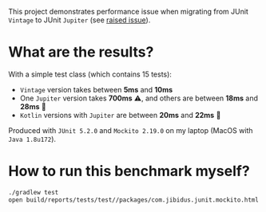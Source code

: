 This project demonstrates performance issue when migrating from JUnit `Vintage` to JUnit `Jupiter` (see [raised issue](https://github.com/mockito/mockito/issues/1410)).

# What are the results?

With a simple test class (which contains 15 tests):

- `Vintage` version takes between **5ms** and **10ms**
- One `Jupiter` version takes **700ms** ⚠️, and others are between **18ms** and **28ms** 🐢
- `Kotlin` versions with `Jupiter` are between **20ms** and **22ms** 🐢

Produced with `JUnit 5.2.0` and `Mockito 2.19.0` on my laptop (MacOS with `Java 1.8u172`).

# How to run this benchmark myself?

```bash
./gradlew test
open build/reports/tests/test//packages/com.jibidus.junit.mockito.html
```
